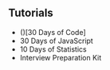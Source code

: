 ## Tutorials
* ()[30 Days of Code]
* 30 Days of JavaScript
* 10 Days of Statistics
* Interview Preparation Kit
